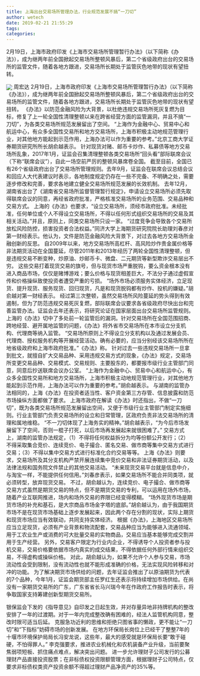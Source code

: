 ```yaml
---
title: 上海出台交易场所管理办法，行业规范发展不搞“一刀切”
author: wetech
date: 2019-02-21 21:55:29
tags: 
categories: 
---
```

2月19日，上海市政府印发《上海市交易场所管理暂行办法》（以下简称《办法》），成为继两年前全国掀起交易场所整顿风暴后，第二个省级政府出台的交易场所的监管文件，随着各地方跟进，交易场所长期处于监管灰色地带的现状有望扭转。
<!-- more -->
<img align="center" border="0" src="https://imgcdn.yicai.com/uppics/images/2019/02/9195674c993beba82713a62892427060.jpg" />
周宏达
2月19日，上海市政府印发《上海市交易场所管理暂行办法》（以下简称《办法》），成为继两年前全国掀起交易场所整顿风暴后，第二个省级政府出台的交易场所的监管文件，随着各地方跟进，交易场所长期处于监管灰色地带的现状有望扭转。
《办法》以防范金融风险为大背景，以杜绝违规交易场所死灰复燃为目标，修复了上一轮全国性清理整顿以来在跨省经营方面的监管漏洞，并且不搞“一刀切”，为各类交易场所规范发展留出了空间。
“上海作为金融中心、贸易中心和航运中心，有众多全国性交易所和地方交易场所，上海市积极主动地规范管理行业，对其他地方能起到示范作用，上海办法可以作为重要的参考。”北京工商大学证券期货研究所所长胡俞越表示。
针对现货对赌、邮币卡炒作、私募债等地方交易场所乱象，2017年1月，证监会召集清理整顿各类交易场所“回头看”部际联席会议（下称“联席会议”），自此一场空前严厉的整顿风暴席卷全国。
截至目前，全国已有26个省级政府出台了交易场所管理规则。去年9月，证监会在联席会议总结会议和回应人大代表建议时表示，各地制度规定仍存在一些不完备、不明确之处，需要逐步修改和完善，要求各地建立健全交易场所规范发展的长效机制。
去年12月，湖南省出台了《湖南省交易场所监督管理暂行规定》，申请设立交易场所必须先取得联席会议的同意，再经省政府批准，严格核准交易场所的业务范围、交易品种和交易方式。
上海的《办法》也要求，“设立交易场所，须经市政府批准。未经批准，任何单位或个人不得设立交易场所，不得以任何形式组织交易场所的交易及其相关活动。”并且，原则上，同类交易场所只设一家。
“过度竞争会导致各个交易所放松风险防控，损害投资者合法权益。”同济大学上海期货研究院院长助理刘春彦对第一财经表示。他认为，文件是防范金融风险大背景下，对过去各地方交易场所金融创新的反思。
自2009年以来，地方交易场所高杠杆、高风险炒作贵金属价格等非法期货活动在全国蔓延，尽管2011年和2013年经历了两轮全国性清理整顿，但是违规交易不断变种，炒原油、炒邮币卡、微盘、二元期货等新型欺诈交易层出不穷。
这些交易打着现货交易的旗号，但与现货市场严重脱钩，要么资金根本没有进入商品市场，仅仅是赌博游戏；要么价格与现货相差巨大，不法分子通过虚假宣传和价格操纵致使投资者遭受严重的亏损。
“场外市场必须服务实体经济，立足现货、提升现货、服务现货、回归现货，凡是和现货脱钩都有炒作、投机的嫌疑。”胡俞越对第一财经表示。
经过第三次整顿，虽然交易场所风险蔓延的势头得到有效遏制，但为了防范违规交易死灰复燃，部际联席会议要求各省级政府尽快出台和完善监管办法。证监会去年还表示，将研究论证在国家层面出台交易场所监管规则。
上海的《办法》切中了多处前一轮监管后的漏洞。针对交易场所在全国范围招商、跨地经营、避开属地监管的问题，《办法》将外省市交易场所在本市设立分支机构、代理商等纳入监管。
“交易场所原则上不得设立分支机构以及通过发展会员、代理商、授权服务机构等开展经营活动。确有必要的，应当分别经该交易场所所在地省级政府和上海市政府批准。”《办法》称。
针对过去一些违规交易场所一旦拿到批文，就擅自扩大交易品种、采用违规交易方式的现象，《办法》规定，交易场所变更交易品种、交易模式、交易规则、主要股东的，都要报市级行业主管部门同意，同意后抄送联席会议办公室。
“上海作为金融中心、贸易中心和航运中心，有众多全国性交易所和地方交易场所，上海市积极主动地规范管理行业，对其他地方能起到示范作用，上海办法可以作为重要的参考。”胡俞越表示。
与湖南的监管办法相同的，上海《办法》在投资者适当性、客户资金第三方存管、信息披露和防范市场操纵方面都做了要求。
上海市政府在解读《办法》时还指出，不做“一刀切”，既为各类交易场所规范发展留出空间，又便于市级行业主管部门制定实施细则。行业主管部门负责交易场所的设立和日常管理，区政府负责非法交易场所的清理和属地维稳。
“不一刀切体现了上海务实的精神。”胡俞越表示，“为今后市场发展留下了空间，否则一棍子打死，以后市场再发展起来就很困难了。”
交易方式上，湖南的监管办法规定，（1）不得将任何权益拆分为均等份额公开发行；（2）不得采取集合竞价、连续竞价、电子撮合、匿名交易、做市商等集中交易方式进行交易；（3）不得以集中交易方式进行标准化合约交易等等。
上海《办法》则要求，交易场所及其分支机构严禁开展连续集中竞价交易和非法证券期货活动，以及法律法规和国务院文件禁止的其他交易活动。
“未来现货交易平台就是信息中介，与淘宝一样，不能提供任何信用。”刘春彦表示，如果交易场所不能合并同类项，就必须转型，放弃现货交易。
不过，胡俞越认为，连续竞价、电子撮合、做市商等交易方式虽然是期货交易的特点，但不是期货交易的专利，可以运用在场外市场，随着产业互联网推进，场内和场外交易的界限已经变得模糊。
“场外现货市场是期货市场的补充和基石，是大宗商品市场金字塔的底部。”胡俞越认为，由于我国期货市场不是在现货市场基础上逐步发展起来，因此两个存在分割的现状，实际上期货和现货市场应当有效联动，共同支持实体经济。
根据《办法》，上海地区交易场所应当立足现货，必须有产业背景和物流配套，交易品种应当为能够进入流通领域、用于工农业生产或消费的可大批量交易的实物商品，交易应当基本能够完成交割并用于生产经营。
另外，交易客户限定为行业内企业，不得诱导个人投资者参与投机交易，交易价格要依据市场内真实的成交结果，不得依据任何外部行情来组织交易，不得虚构或操纵价格。
对此，胡俞越认为，如果不允许个人参与交易，市场流动性会受到限制，没有流动性也就不能形成准确的价格，无法实现风险转移和对冲的功能。
为了解决期货市场供给的问题，去年证监会推出了以原油期货为代表的7个品种，今年1月，证监会期货部主任罗红生还表示将持续增加市场供给。在尚没有一家期货交易所的广东，广东省省长马兴瑞今年在作政府工作报告时表示，将争取国家支持筹建创新型期货交易所。
 
 
银保监会下发的《指导意见》自印发之日起生效，并对存量异地非持牌机构的整改安排了一年的过渡期。对于一年内完成整改确有困难的，经法人监管机构同意，整改时限可适当后延。
克服急功近利的思维和拒绝只图省事的懒政，更不能让“一刀切”和“下指标”妨碍市场的创新发展。
在地方环保局长岗位上已经干了整整7年的十堰市环境保护局局长冯安龙说，这些年，最大的感受就是环保局长要“敢于碰硬，不怕得罪人。”
李克强要求，推进农业机械化和农机装备产业升级，当前要聚焦弱项短板、抓住痛点难点，解决突出问题。
进一步允许理财子公司发行的公募理财产品直接投资股票；在非标债权投资限额管理方面，根据理财子公司特点，仅要求非标债权类资产投资余额不得超过理财产品净资产的35%等。
